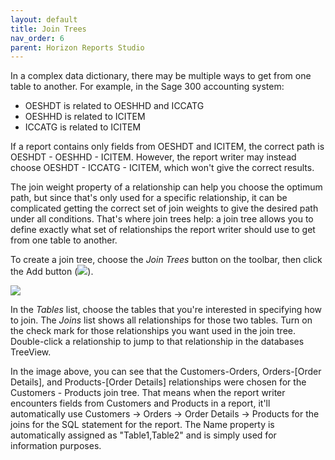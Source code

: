 ```yaml
---
layout: default
title: Join Trees
nav_order: 6
parent: Horizon Reports Studio
---
```


In a complex data dictionary, there may be multiple ways to get from one table to another. For example, in the Sage 300 accounting system:

* OESHDT is related to OESHHD and ICCATG
* OESHHD is related to ICITEM
* ICCATG is related to ICITEM

If a report contains only fields from OESHDT and ICITEM, the correct path is OESHDT - OESHHD - ICITEM. However, the report writer may instead choose OESHDT - ICCATG - ICITEM, which won't give the correct results.

The join weight property of a relationship can help you choose the optimum path, but since that's only used for a specific relationship, it can be complicated getting the correct set of join weights to give the desired path under all conditions. That's where join trees help: a join tree allows you to define exactly what set of relationships the report writer should use to get from one table to another.

To create a join tree, choose the *Join Trees* button on the toolbar, then click the Add button (![](images\addbutton.png)).

![](images/JoinTree.png)

In the *Tables* list, choose the tables that you're interested in specifying how to join. The *Joins* list shows all relationships for those two tables. Turn on the check mark for those relationships you want used in the join tree. Double-click a relationship to jump to that relationship in the databases TreeView.

In the image above, you can see that the Customers-Orders, Orders-[Order Details], and Products-[Order Details] relationships were chosen for the Customers - Products join tree. That means when the report writer encounters fields from Customers and Products in a report, it'll automatically use Customers -> Orders -> Order Details -> Products for the joins for the SQL statement for the report. The Name property is automatically assigned as "Table1,Table2" and is simply used for information purposes.